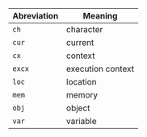 
Abreviation | Meaning
----------- | -------
`ch`        | character
`cur`       | current
`cx`        | context
`excx`      | execution context
`loc`       | location
`mem`       | memory
`obj`       | object
`var`       | variable

